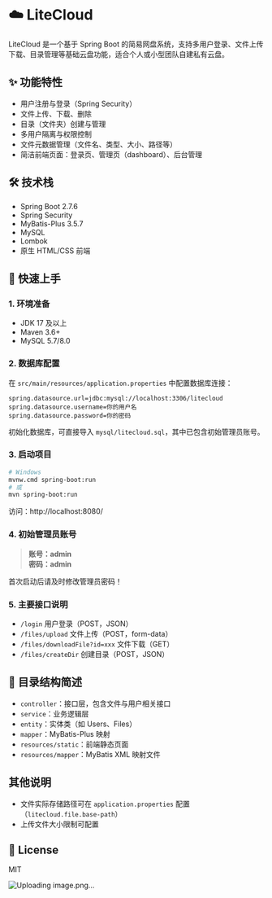 

# ☁️ LiteCloud

LiteCloud 是一个基于 Spring Boot 的简易网盘系统，支持多用户登录、文件上传下载、目录管理等基础云盘功能，适合个人或小型团队自建私有云盘。

## ✨ 功能特性
- 用户注册与登录（Spring Security）
- 文件上传、下载、删除
- 目录（文件夹）创建与管理
- 多用户隔离与权限控制
- 文件元数据管理（文件名、类型、大小、路径等）
- 简洁前端页面：登录页、管理页（dashboard）、后台管理

## 🛠️ 技术栈
- Spring Boot 2.7.6
- Spring Security
- MyBatis-Plus 3.5.7
- MySQL
- Lombok
- 原生 HTML/CSS 前端

## 🚀 快速上手

### 1. 环境准备
- JDK 17 及以上
- Maven 3.6+
- MySQL 5.7/8.0

### 2. 数据库配置
在 `src/main/resources/application.properties` 中配置数据库连接：
```properties
spring.datasource.url=jdbc:mysql://localhost:3306/litecloud
spring.datasource.username=你的用户名
spring.datasource.password=你的密码
```
初始化数据库，可直接导入 `mysql/litecloud.sql`，其中已包含初始管理员账号。

### 3. 启动项目
```bash
# Windows
mvnw.cmd spring-boot:run
# 或
mvn spring-boot:run
```
访问：http://localhost:8080/

### 4. 初始管理员账号
> **账号：admin**  
> **密码：admin**

首次启动后请及时修改管理员密码！

### 5. 主要接口说明
- `/login` 用户登录（POST，JSON）
- `/files/upload` 文件上传（POST，form-data）
- `/files/downloadFile?id=xxx` 文件下载（GET）
- `/files/createDir` 创建目录（POST，JSON）

## 📁 目录结构简述
- `controller`：接口层，包含文件与用户相关接口
- `service`：业务逻辑层
- `entity`：实体类（如 Users、Files）
- `mapper`：MyBatis-Plus 映射
- `resources/static`：前端静态页面
- `resources/mapper`：MyBatis XML 映射文件

## 其他说明
- 文件实际存储路径可在 `application.properties` 配置（`litecloud.file.base-path`）
- 上传文件大小限制可配置

## 📝 License
MIT


![Uploading image.png…]()

